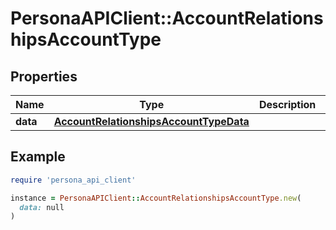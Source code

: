 # PersonaAPIClient::AccountRelationshipsAccountType

## Properties

| Name | Type | Description | Notes |
| ---- | ---- | ----------- | ----- |
| **data** | [**AccountRelationshipsAccountTypeData**](AccountRelationshipsAccountTypeData.md) |  | [optional] |

## Example

```ruby
require 'persona_api_client'

instance = PersonaAPIClient::AccountRelationshipsAccountType.new(
  data: null
)
```

